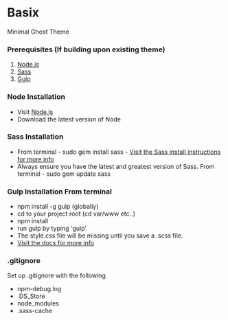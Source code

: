 # Basix

Minimal Ghost Theme

### Prerequisites (If building upon existing theme)

1. [Node.js](http://nodejs.org/)
2. [Sass](http://sass-lang.com/)
3. [Gulp](http://gulpjs.com/)

### Node Installation

* Visit [Node.js](http://nodejs.org/)
* Download the latest version of Node

### Sass Installation

* From terminal - sudo gem install sass - [Visit the Sass install instructions for more info](http://sass-lang.com/install)
* Always ensure you have the latest and greatest version of Sass. From terminal - sudo gem update sass

### Gulp Installation From terminal

* npm install -g gulp (globally)
* cd to your project root (cd var/www etc..)
* npm install
* run gulp by typing 'gulp'
* The style.css file will be missing until you save a .scss file.
* [Visit the docs for more info](https://github.com/gulpjs/gulp/blob/master/docs/getting-started.md)

### .gitignore

Set up .gitignore with the following

* npm-debug.log
* .DS_Store
* node_modules
* .sass-cache
